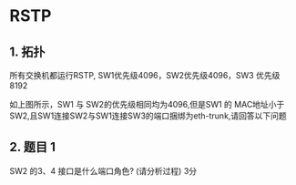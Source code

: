 # RSTP

## 1. 拓扑

所有交换机都运行RSTP, SW1优先级4096，SW2优先级4096，SW3 优先级8192



如上图所示，SW1 与 SW2的优先级相同均为4096,但是SW1 的 MAC地址小于SW2,且SW1连接SW2与SW1连接SW3的端口捆绑为eth-trunk,请回答以下问题

## 2. 题目 1

SW2 的3、4 接口是什么端口角色? (请分析过程) 3分

